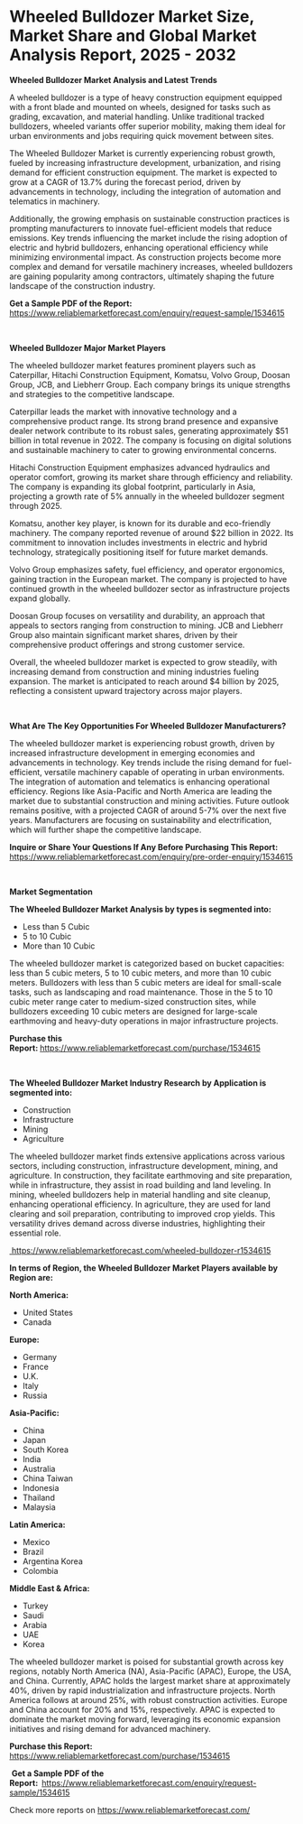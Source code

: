 <p><h1>Wheeled Bulldozer Market Size, Market Share and Global Market Analysis Report, 2025 - 2032</h1></p><p><strong>Wheeled Bulldozer Market Analysis and Latest Trends</strong></p>
<p><p>A wheeled bulldozer is a type of heavy construction equipment equipped with a front blade and mounted on wheels, designed for tasks such as grading, excavation, and material handling. Unlike traditional tracked bulldozers, wheeled variants offer superior mobility, making them ideal for urban environments and jobs requiring quick movement between sites.</p><p>The Wheeled Bulldozer Market is currently experiencing robust growth, fueled by increasing infrastructure development, urbanization, and rising demand for efficient construction equipment. The market is expected to grow at a CAGR of 13.7% during the forecast period, driven by advancements in technology, including the integration of automation and telematics in machinery. </p><p>Additionally, the growing emphasis on sustainable construction practices is prompting manufacturers to innovate fuel-efficient models that reduce emissions. Key trends influencing the market include the rising adoption of electric and hybrid bulldozers, enhancing operational efficiency while minimizing environmental impact. As construction projects become more complex and demand for versatile machinery increases, wheeled bulldozers are  gaining popularity among contractors, ultimately shaping the future landscape of the construction industry.</p></p>
<p><strong>Get a Sample PDF of the Report:&nbsp;</strong> <a href="https://www.reliablemarketforecast.com/enquiry/request-sample/1534615?utm_campaign=2293&utm_medium=2&utm_source=Github&utm_content=ia&utm_term=17022025&utm_id=wheeled-bulldozer">https://www.reliablemarketforecast.com/enquiry/request-sample/1534615</a></p>
<p>&nbsp;</p>
<p><strong>Wheeled Bulldozer Major Market Players</strong></p>
<p><p>The wheeled bulldozer market features prominent players such as Caterpillar, Hitachi Construction Equipment, Komatsu, Volvo Group, Doosan Group, JCB, and Liebherr Group. Each company brings its unique strengths and strategies to the competitive landscape.</p><p>Caterpillar leads the market with innovative technology and a comprehensive product range. Its strong brand presence and expansive dealer network contribute to its robust sales, generating approximately $51 billion in total revenue in 2022. The company is focusing on digital solutions and sustainable machinery to cater to growing environmental concerns.</p><p>Hitachi Construction Equipment emphasizes advanced hydraulics and operator comfort, growing its market share through efficiency and reliability. The company is expanding its global footprint, particularly in Asia, projecting a growth rate of 5% annually in the wheeled bulldozer segment through 2025.</p><p>Komatsu, another key player, is known for its durable and eco-friendly machinery. The company reported revenue of around $22 billion in 2022. Its commitment to innovation includes investments in electric and hybrid technology, strategically positioning itself for future market demands.</p><p>Volvo Group emphasizes safety, fuel efficiency, and operator ergonomics, gaining traction in the European market. The company is projected to have continued growth in the wheeled bulldozer sector as infrastructure projects expand globally.</p><p>Doosan Group focuses on versatility and durability, an approach that appeals to sectors ranging from construction to mining. JCB and Liebherr Group also maintain significant market shares, driven by their comprehensive product offerings and strong customer service.</p><p>Overall, the wheeled bulldozer market is expected to grow steadily, with increasing demand from construction and mining industries fueling expansion. The market is anticipated to reach around $4 billion by 2025, reflecting a consistent upward trajectory across major players.</p></p>
<p>&nbsp;</p>
<p><strong>What Are The Key Opportunities For Wheeled Bulldozer Manufacturers?</strong></p>
<p><p>The wheeled bulldozer market is experiencing robust growth, driven by increased infrastructure development in emerging economies and advancements in technology. Key trends include the rising demand for fuel-efficient, versatile machinery capable of operating in urban environments. The integration of automation and telematics is enhancing operational efficiency. Regions like Asia-Pacific and North America are leading the market due to substantial construction and mining activities. Future outlook remains positive, with a projected CAGR of around 5-7% over the next five years. Manufacturers are focusing on sustainability and electrification, which will further shape the competitive landscape.</p></p>
<p><strong>Inquire or Share Your Questions If Any Before Purchasing This Report:</strong> <a href="https://www.reliablemarketforecast.com/enquiry/pre-order-enquiry/1534615?utm_campaign=2293&utm_medium=2&utm_source=Github&utm_content=ia&utm_term=17022025&utm_id=wheeled-bulldozer">https://www.reliablemarketforecast.com/enquiry/pre-order-enquiry/1534615</a></p>
<p>&nbsp;</p>
<p><strong>Market Segmentation</strong></p>
<p><strong>The Wheeled Bulldozer Market Analysis by types is segmented into:</strong></p>
<p><ul><li>Less than 5 Cubic</li><li>5 to 10 Cubic</li><li>More than 10 Cubic</li></ul></p>
<p><p>The wheeled bulldozer market is categorized based on bucket capacities: less than 5 cubic meters, 5 to 10 cubic meters, and more than 10 cubic meters. Bulldozers with less than 5 cubic meters are ideal for small-scale tasks, such as landscaping and road maintenance. Those in the 5 to 10 cubic meter range cater to medium-sized construction sites, while bulldozers exceeding 10 cubic meters are designed for large-scale earthmoving and heavy-duty operations in major infrastructure projects.</p></p>
<p><strong>Purchase this Report:&nbsp;</strong><a href="https://www.reliablemarketforecast.com/purchase/1534615?utm_campaign=2293&utm_medium=2&utm_source=Github&utm_content=ia&utm_term=17022025&utm_id=wheeled-bulldozer">https://www.reliablemarketforecast.com/purchase/1534615</a></p>
<p>&nbsp;</p>
<p><strong>The Wheeled Bulldozer Market Industry Research by Application is segmented into:</strong></p>
<p><ul><li>Construction</li><li>Infrastructure</li><li>Mining</li><li>Agriculture</li></ul></p>
<p><p>The wheeled bulldozer market finds extensive applications across various sectors, including construction, infrastructure development, mining, and agriculture. In construction, they facilitate earthmoving and site preparation, while in infrastructure, they assist in road building and land leveling. In mining, wheeled bulldozers help in material handling and site cleanup, enhancing operational efficiency. In agriculture, they are used for land clearing and soil preparation, contributing to improved crop yields. This versatility drives demand across diverse industries, highlighting their essential role.</p></p>
<p><a href="https://www.reliablemarketforecast.com/wheeled-bulldozer-r1534615?utm_campaign=2293&utm_medium=2&utm_source=Github&utm_content=ia&utm_term=17022025&utm_id=wheeled-bulldozer">&nbsp;https://www.reliablemarketforecast.com/wheeled-bulldozer-r1534615</a></p>
<p><strong>In terms of Region, the Wheeled Bulldozer Market Players available by Region are:</strong></p>
<p>
    <p> <strong> North America: </strong>
        <ul>
            <li>United States</li>
            <li>Canada</li>
        </ul>
        </p> 
    <p> <strong> Europe: </strong>
        <ul>
            <li>Germany</li>
            <li>France</li>
            <li>U.K.</li>
            <li>Italy</li>
            <li>Russia</li>
        </ul>
        </p> 
    <p> <strong> Asia-Pacific: </strong>
        <ul>
            <li>China</li>
            <li>Japan</li>
            <li>South Korea</li>
            <li>India</li>
            <li>Australia</li>
            <li>China Taiwan</li>
            <li>Indonesia</li>
            <li>Thailand</li>
            <li>Malaysia</li>
        </ul>
        </p> 
    <p> <strong> Latin America: </strong>
        <ul>
            <li>Mexico</li>
            <li>Brazil</li>
            <li>Argentina Korea</li>
            <li>Colombia</li>
        </ul>
        </p> 
    <p> <strong> Middle East & Africa: </strong>
        <ul>
            <li>Turkey</li>
            <li>Saudi</li>
            <li>Arabia</li>
            <li>UAE</li>
            <li>Korea</li>
        </ul>
    </p>
    </p>
<p><p>The wheeled bulldozer market is poised for substantial growth across key regions, notably North America (NA), Asia-Pacific (APAC), Europe, the USA, and China. Currently, APAC holds the largest market share at approximately 40%, driven by rapid industrialization and infrastructure projects. North America follows at around 25%, with robust construction activities. Europe and China account for 20% and 15%, respectively. APAC is expected to dominate the market moving forward, leveraging its economic expansion initiatives and rising demand for advanced machinery.</p></p>
<p><strong>Purchase this Report: </strong><a href="https://www.reliablemarketforecast.com/purchase/1534615?utm_campaign=2293&utm_medium=2&utm_source=Github&utm_content=ia&utm_term=17022025&utm_id=wheeled-bulldozer">https://www.reliablemarketforecast.com/purchase/1534615</a></p>
<p>&nbsp;<strong>Get a Sample PDF of the Report:&nbsp;&nbsp;</strong><a href="https://www.reliablemarketforecast.com/enquiry/request-sample/1534615?utm_campaign=2293&utm_medium=2&utm_source=Github&utm_content=ia&utm_term=17022025&utm_id=wheeled-bulldozer">https://www.reliablemarketforecast.com/enquiry/request-sample/1534615</a></p>
<p><strong></strong></p>
<p>Check more reports on <a href="https://www.reliablemarketforecast.com/?utm_campaign=2293&utm_medium=2&utm_source=Github&utm_content=ia&utm_term=17022025&utm_id=wheeled-bulldozer">https://www.reliablemarketforecast.com/</a></p>